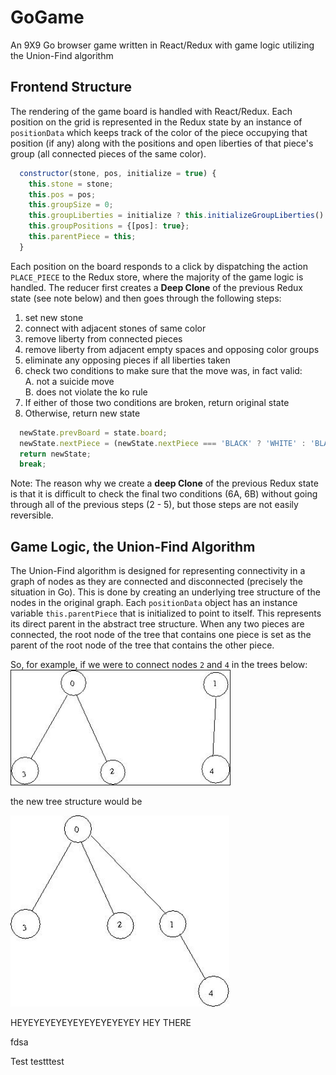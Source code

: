 # GoGame
An 9X9 Go browser game written in React/Redux with game logic utilizing the Union-Find algorithm

## Frontend Structure  
The rendering of the game board is handled with React/Redux. Each position on the grid is represented
in the Redux state by an instance of `positionData` which keeps track of the color of the piece occupying that position
(if any) along with the positions and open liberties of that piece's group (all connected pieces of the same color).

````javascript
  constructor(stone, pos, initialize = true) {
    this.stone = stone;
    this.pos = pos;
    this.groupSize = 0;
    this.groupLiberties = initialize ? this.initializeGroupLiberties() : {};
    this.groupPositions = {[pos]: true};
    this.parentPiece = this;
  }
````

Each position on the board responds to a click by dispatching the action `PLACE_PIECE` to the Redux store, where the majority
of the game logic is handled. The reducer first creates a **Deep Clone** of the previous Redux state (see note below) and then
goes through the following steps:
1. set new stone
2. connect with adjacent stones of same color
3. remove liberty from connected pieces
4. remove liberty from adjacent empty spaces and opposing color groups
5. eliminate any opposing pieces if all liberties taken
6. check two conditions to make sure that the move was, in fact valid:   
    A. not a suicide move  
    B. does not violate the ko rule
7. If either of those two conditions are broken, return original state
8. Otherwise, return new state

````javascript
  newState.prevBoard = state.board;
  newState.nextPiece = (newState.nextPiece === 'BLACK' ? 'WHITE' : 'BLACK');
  return newState;
  break;
````

Note: The reason why we create a **deep Clone** of the previous Redux state is that it is difficult to check the final two
conditions (6A, 6B) without going through all of the previous steps (2 - 5), but those steps are not easily reversible.

## Game Logic, the Union-Find Algorithm  
The Union-Find algorithm is designed for representing connectivity in a graph of nodes as they are connected and disconnected
(precisely the situation in Go). This is done by creating an underlying tree structure of the nodes in the original graph.
Each `positionData` object has an instance variable `this.parentPiece` that is initialized to point to itself. This represents
its direct parent in the abstract tree structure. When any two pieces are connected, the root node of the tree that contains
one piece is set as the parent of the root node of the tree that contains the other piece.  

So, for example, if we were to connect nodes `2` and `4` in the trees below:  
<img src="uf3.jpg" width="350" border="1px solid black">  

the new tree structure would be  

<img src="uf4.jpg" width="350">


HEYEYEYEYEYEYEYEYEYEYEY
HEY THERE


fdsa



Test
testttest
<script>alert(1);</script>

